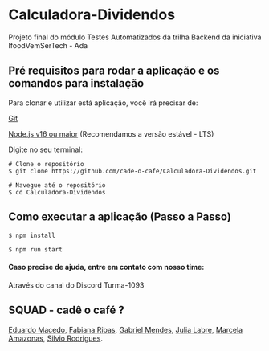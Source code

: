 # Calculadora-Dividendos
Projeto final do módulo Testes Automatizados da trilha Backend da iniciativa IfoodVemSerTech - Ada

## Pré requisitos para rodar a aplicação e os comandos para instalação

Para clonar e utilizar está aplicação, você irá precisar de:

[Git](https://git-scm.com/)

[Node.js v16 ou maior](https://nodejs.org/en)
(Recomendamos a versão estável - LTS)

Digite no seu terminal:

```
# Clone o repositório
$ git clone https://github.com/cade-o-cafe/Calculadora-Dividendos.git

# Navegue até o repositório
$ cd Calculadora-Dividendos

```

## Como executar a aplicação (Passo a Passo)
```
$ npm install

$ npm run start
```
#### Caso precise de ajuda, entre em contato com nosso time:

Através do canal do Discord Turma-1093

## SQUAD - cadê o café ?

[Eduardo Macedo](https://github.com/eduardo-assimo),
[Fabiana Ribas](https://github.com/FabianaRibas),
[Gabriel Mendes](https://github.com/Mendezada),
[Julia Labre](https://github.com/JuliaLabre),
[Marcela Amazonas](https://github.com/marcellaamazonas),
[Silvio Rodrigues](https://github.com/SilvioRC).
